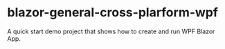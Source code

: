 # blazor-general-cross-plarform-wpf

A quick start demo project that shows how to create and run WPF Blazor App.
